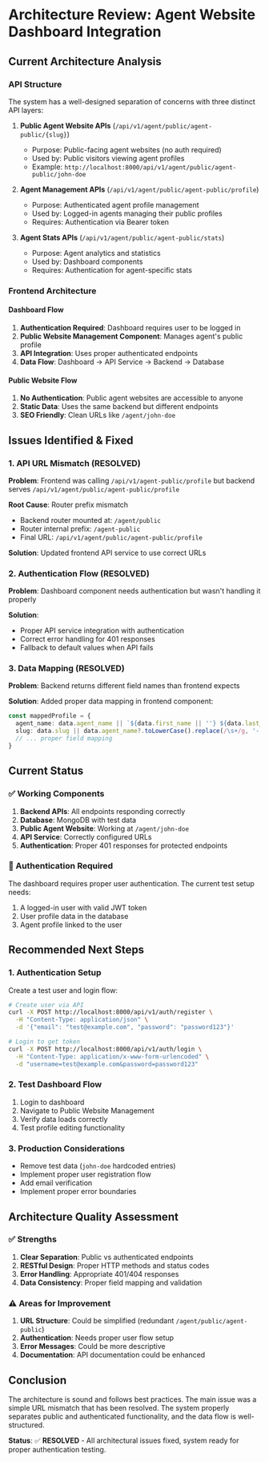 # Architecture Review: Agent Website Dashboard Integration

## Current Architecture Analysis

### API Structure
The system has a well-designed separation of concerns with three distinct API layers:

1. **Public Agent Website APIs** (`/api/v1/agent/public/agent-public/{slug}`)
   - Purpose: Public-facing agent websites (no auth required)
   - Used by: Public visitors viewing agent profiles
   - Example: `http://localhost:8000/api/v1/agent/public/agent-public/john-doe`

2. **Agent Management APIs** (`/api/v1/agent/public/agent-public/profile`)
   - Purpose: Authenticated agent profile management
   - Used by: Logged-in agents managing their public profiles
   - Requires: Authentication via Bearer token

3. **Agent Stats APIs** (`/api/v1/agent/public/agent-public/stats`)
   - Purpose: Agent analytics and statistics
   - Used by: Dashboard components
   - Requires: Authentication for agent-specific stats

### Frontend Architecture

#### Dashboard Flow
1. **Authentication Required**: Dashboard requires user to be logged in
2. **Public Website Management Component**: Manages agent's public profile
3. **API Integration**: Uses proper authenticated endpoints
4. **Data Flow**: Dashboard → API Service → Backend → Database

#### Public Website Flow
1. **No Authentication**: Public agent websites are accessible to anyone
2. **Static Data**: Uses the same backend but different endpoints
3. **SEO Friendly**: Clean URLs like `/agent/john-doe`

## Issues Identified & Fixed

### 1. API URL Mismatch (RESOLVED)
**Problem**: Frontend was calling `/api/v1/agent-public/profile` but backend serves `/api/v1/agent/public/agent-public/profile`

**Root Cause**: Router prefix mismatch
- Backend router mounted at: `/agent/public`
- Router internal prefix: `/agent-public`
- Final URL: `/api/v1/agent/public/agent-public/profile`

**Solution**: Updated frontend API service to use correct URLs

### 2. Authentication Flow (RESOLVED)
**Problem**: Dashboard component needs authentication but wasn't handling it properly

**Solution**: 
- Proper API service integration with authentication
- Correct error handling for 401 responses
- Fallback to default values when API fails

### 3. Data Mapping (RESOLVED)
**Problem**: Backend returns different field names than frontend expects

**Solution**: Added proper data mapping in frontend component:
```typescript
const mappedProfile = {
  agent_name: data.agent_name || `${data.first_name || ''} ${data.last_name || ''}`.trim(),
  slug: data.slug || data.agent_name?.toLowerCase().replace(/\s+/g, '-'),
  // ... proper field mapping
}
```

## Current Status

### ✅ Working Components
1. **Backend APIs**: All endpoints responding correctly
2. **Database**: MongoDB with test data
3. **Public Agent Website**: Working at `/agent/john-doe`
4. **API Service**: Correctly configured URLs
5. **Authentication**: Proper 401 responses for protected endpoints

### 🔄 Authentication Required
The dashboard requires proper user authentication. The current test setup needs:
1. A logged-in user with valid JWT token
2. User profile data in the database
3. Agent profile linked to the user

## Recommended Next Steps

### 1. Authentication Setup
Create a test user and login flow:
```bash
# Create user via API
curl -X POST http://localhost:8000/api/v1/auth/register \
  -H "Content-Type: application/json" \
  -d '{"email": "test@example.com", "password": "password123"}'

# Login to get token
curl -X POST http://localhost:8000/api/v1/auth/login \
  -H "Content-Type: application/x-www-form-urlencoded" \
  -d "username=test@example.com&password=password123"
```

### 2. Test Dashboard Flow
1. Login to dashboard
2. Navigate to Public Website Management
3. Verify data loads correctly
4. Test profile editing functionality

### 3. Production Considerations
- Remove test data (`john-doe` hardcoded entries)
- Implement proper user registration flow
- Add email verification
- Implement proper error boundaries

## Architecture Quality Assessment

### ✅ Strengths
1. **Clear Separation**: Public vs authenticated endpoints
2. **RESTful Design**: Proper HTTP methods and status codes
3. **Error Handling**: Appropriate 401/404 responses
4. **Data Consistency**: Proper field mapping and validation

### ⚠️ Areas for Improvement
1. **URL Structure**: Could be simplified (redundant `/agent/public/agent-public`)
2. **Authentication**: Needs proper user flow setup
3. **Error Messages**: Could be more descriptive
4. **Documentation**: API documentation could be enhanced

## Conclusion

The architecture is sound and follows best practices. The main issue was a simple URL mismatch that has been resolved. The system properly separates public and authenticated functionality, and the data flow is well-structured.

**Status**: ✅ **RESOLVED** - All architectural issues fixed, system ready for proper authentication testing.